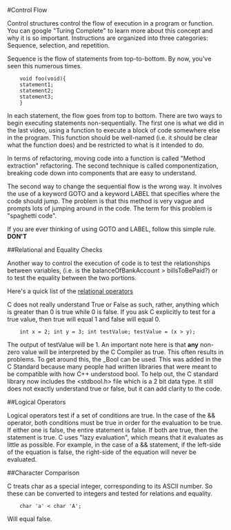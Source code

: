 #Control Flow

Control structures control the flow of execution in a program or function.  You can google "Turing Complete" to learn more about this concept and why it is so important.  Instructions are organized into three categories:  Sequence, selection, and repetition.  

Sequence is the flow of statements from top-to-bottom.  By now, you've seen this numerous times.

        void foo(void){
        statement1;
        statement2;
        statement3;
        }

In each statement, the flow goes from top to bottom.  There are two ways to begin executing statements non-sequentially.  The first one is what we did in the last video, using a function to execute a block of code somewhere else in the program.  This function should be well-named (i.e. it should be clear what the function does) and be restricted to what is it intended to do.  

In terms of refactoring, moving code into a function is called "Method extraction" refactoring.  The second technique is called componentization, breaking code down into components that are easy to understand.

The second way to change the sequential flow is the wrong way.  It involves the use of a keyword GOTO and a keyword LABEL that specifies where the code should jump.  The problem is that this method is very vague and prompts lots of jumping around in the code.  The term for this problem is "spaghetti code".

If you are ever thinking of using GOTO and LABEL, follow this simple rule.  **DON'T**

##Relational and Equality Checks

Another way to control the execution of code is to test the relationships between variables, (i.e. is the balanceOfBankAccount > billsToBePaid?) or to test the equality between the two portions.  

Here's a quick list of the [relational operators](https://c9.io/noman2000/c-tutorials/workspace/video4/operators.html)

C does not really understand True or False as such, rather, anything which is greater than 0 is true while 0 is false.  If you ask C explicitly to test for a true value, then true will equal 1 and false will equal 0.  

        int x = 2; int y = 3; int testValue; testValue = (x > y);
        
The output of testValue will be 1.  An important note here is that **any** non-zero value will be interpreted by the C Compiler as true.  This often results in problems.  To get around this, the _Bool can be used.  This was added in the C Standard because many people had written libraries that were meant to be compatible with how C++ understood bool.  To help out, the C standard library now includes the <stdbool.h> file which is a 2 bit data type.  It still does not exactly understand true or false, but it can add clarity to the code.

##Logical Operators

Logical operators test if a set of conditions are true.  In the case of the && operator, both conditions must be true in order for the evaluation to be true.  If either one is false, the entire statement is false.  If both are true, then the statement is true.  C uses "lazy evaluation", which means that it evaluates as little as possible.  For example, in the case of a && statement, if the left-side of the equation is false, the right-side of the equation will never be evaluated.  

##Character Comparison

C treats char as a special integer, corresponding to its ASCII number.  So these can be converted to integers and tested for relations and equality.

        char 'a' < char 'A';
        
Will equal false.  